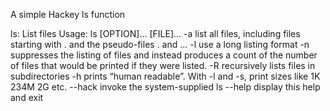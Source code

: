 A simple Hackey ls function 

ls: List files
Usage: ls [OPTION]... [FILE]...
-a      list all files, including files starting with . and the pseudo-files . and ... 
-l      use a long listing format 
-n      suppresses the listing of files and instead produces a count of the number of files that would be printed if they were listed.
-R      recursively lists files in subdirectories
-h      prints “human readable”. With -l and -s, print sizes like 1K 234M 2G etc.
--hack  invoke the system-supplied ls
--help  display this help and exit